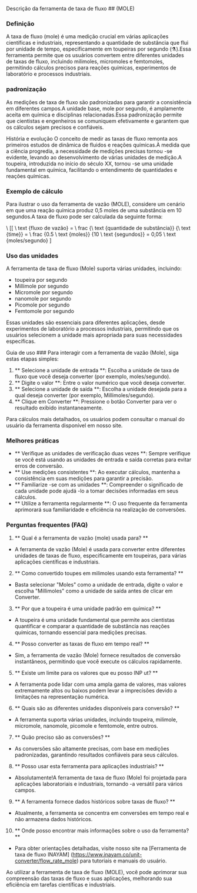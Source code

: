 Descrição da ferramenta de taxa de fluxo ## (MOLE)

### Definição
A taxa de fluxo (mole) é uma medição crucial em várias aplicações científicas e industriais, representando a quantidade de substância que flui por unidade de tempo, especificamente em toupeiras por segundo (⚗️).Essa ferramenta permite que os usuários convertem entre diferentes unidades de taxas de fluxo, incluindo milimoles, micromoles e femtomoles, permitindo cálculos precisos para reações químicas, experimentos de laboratório e processos industriais.

### padronização
As medições de taxa de fluxo são padronizadas para garantir a consistência em diferentes campos.A unidade base, mole por segundo, é amplamente aceita em química e disciplinas relacionadas.Essa padronização permite que cientistas e engenheiros se comuniquem efetivamente e garantem que os cálculos sejam precisos e confiáveis.

História e evolução
O conceito de medir as taxas de fluxo remonta aos primeiros estudos de dinâmica de fluidos e reações químicas.À medida que a ciência progredia, a necessidade de medições precisas tornou -se evidente, levando ao desenvolvimento de várias unidades de medição.A toupeira, introduzida no início do século XX, tornou -se uma unidade fundamental em química, facilitando o entendimento de quantidades e reações químicas.

### Exemplo de cálculo
Para ilustrar o uso da ferramenta de vazão (MOLE), considere um cenário em que uma reação química produz 0,5 moles de uma substância em 10 segundos.A taxa de fluxo pode ser calculada da seguinte forma:

\ [[
\ text {fluxo de vazão} = \ frac {\ text {quantidade de substância}} {\ text {time}} = \ frac {0.5 \ text {moles}} {10 \ text {segundos}} = 0,05 \ text {moles/segundo}
\]

### Uso das unidades
A ferramenta de taxa de fluxo (Mole) suporta várias unidades, incluindo:
- toupeira por segundo
- Millimole por segundo
- Micromole por segundo
- nanomole por segundo
- Picomole por segundo
- Femtomole por segundo

Essas unidades são essenciais para diferentes aplicações, desde experimentos de laboratório a processos industriais, permitindo que os usuários selecionem a unidade mais apropriada para suas necessidades específicas.

Guia de uso ###
Para interagir com a ferramenta de vazão (Mole), siga estas etapas simples:
1. ** Selecione a unidade de entrada **: Escolha a unidade de taxa de fluxo que você deseja converter (por exemplo, moles/segundo).
2. ** Digite o valor **: Entre o valor numérico que você deseja converter.
3. ** Selecione a unidade de saída **: Escolha a unidade desejada para a qual deseja converter (por exemplo, Millimoles/segundo).
4. ** Clique em Converter **: Pressione o botão Converter para ver o resultado exibido instantaneamente.

Para cálculos mais detalhados, os usuários podem consultar o manual do usuário da ferramenta disponível em nosso site.

### Melhores práticas
- ** Verifique as unidades de verificação duas vezes **: Sempre verifique se você está usando as unidades de entrada e saída corretas para evitar erros de conversão.
- ** Use medições consistentes **: Ao executar cálculos, mantenha a consistência em suas medições para garantir a precisão.
- ** Familiarize -se com as unidades **: Compreender o significado de cada unidade pode ajudá -lo a tomar decisões informadas em seus cálculos.
- ** Utilize a ferramenta regularmente **: O uso frequente da ferramenta aprimorará sua familiaridade e eficiência na realização de conversões.

### Perguntas frequentes (FAQ)

1. ** Qual é a ferramenta de vazão (mole) usada para? **
- A ferramenta de vazão (Mole) é usada para converter entre diferentes unidades de taxas de fluxo, especificamente em toupeiras, para várias aplicações científicas e industriais.

2. ** Como convertido toupes em milimoles usando esta ferramenta? **
- Basta selecionar "Moles" como a unidade de entrada, digite o valor e escolha "Millimoles" como a unidade de saída antes de clicar em Converter.

3. ** Por que a toupeira é uma unidade padrão em química? **
- A toupeira é uma unidade fundamental que permite aos cientistas quantificar e comparar a quantidade de substância nas reações químicas, tornando essencial para medições precisas.

4. ** Posso converter as taxas de fluxo em tempo real? **
- Sim, a ferramenta de vazão (Mole) fornece resultados de conversão instantâneos, permitindo que você execute os cálculos rapidamente.

5. ** Existe um limite para os valores que eu posso INP ut? **
- A ferramenta pode lidar com uma ampla gama de valores, mas valores extremamente altos ou baixos podem levar a imprecisões devido a limitações na representação numérica.

6. ** Quais são as diferentes unidades disponíveis para conversão? **
- A ferramenta suporta várias unidades, incluindo toupeira, milimole, micromole, nanomole, picomole e femtomole, entre outros.

7. ** Quão preciso são as conversões? **
- As conversões são altamente precisas, com base em medições padronizadas, garantindo resultados confiáveis ​​para seus cálculos.

8. ** Posso usar esta ferramenta para aplicações industriais? **
- Absolutamente!A ferramenta de taxa de fluxo (Mole) foi projetada para aplicações laboratoriais e industriais, tornando -a versátil para vários campos.

9. ** A ferramenta fornece dados históricos sobre taxas de fluxo? **
- Atualmente, a ferramenta se concentra em conversões em tempo real e não armazena dados históricos.

10. ** Onde posso encontrar mais informações sobre o uso da ferramenta? **
- Para obter orientações detalhadas, visite nosso site na [Ferramenta de taxa de fluxo INAYAM] (https://www.inayam.co/unit-converter/flow_rate_mole) para tutoriais e manuais do usuário.

Ao utilizar a ferramenta de taxa de fluxo (MOLE), você pode aprimorar sua compreensão das taxas de fluxo e suas aplicações, melhorando sua eficiência em tarefas científicas e industriais.